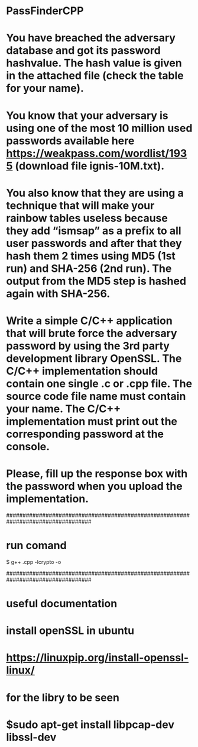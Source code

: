 # PassFinderCPP

# You have breached the adversary database and got its password hashvalue. The hash value is given in the attached file (check the table for your name).
# You know that your adversary is using one of the most 10 million used passwords available here https://weakpass.com/wordlist/1935 (download file ignis-10M.txt).
# You also know that they are using a technique that will make your rainbow tables useless because they add “ismsap” as a prefix to all user passwords and after that they hash them 2 times using MD5 (1st run) and SHA-256 (2nd run). The output from the MD5 step is hashed again with SHA-256.
# Write a simple C/C++ application that will brute force the adversary password by using the 3rd party development library OpenSSL. The C/C++ implementation should contain one single .c or .cpp file. The source code file name must contain your name. The C/C++ implementation must print out the corresponding password at the console.
# Please, fill up the response box with the password when you upload the implementation.

##################################################################################

# run comand
$ g++ <filename>.cpp -lcrypto  -o <filename>

##################################################################################

# useful documentation

# install openSSL in ubuntu
# https://linuxpip.org/install-openssl-linux/

# for the libry to be seen
# $sudo apt-get install libpcap-dev libssl-dev

